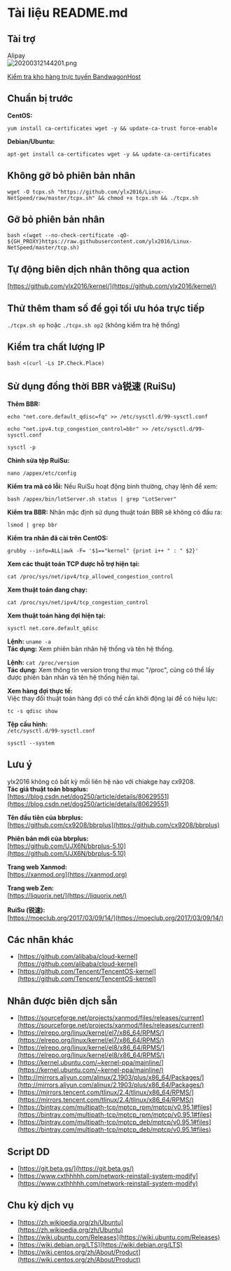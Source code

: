 # Tài liệu README.md

## Tài trợ
Alipay  
![20200312144201.png](https://vip1.loli.io/2020/03/12/7IJvKaTcrLBDbtz.png)

[Kiểm tra kho hàng trực tuyến BandwagonHost](https://bwg.ylx.me/)

## Chuẩn bị trước
**CentOS:**
```
yum install ca-certificates wget -y && update-ca-trust force-enable
```

**Debian/Ubuntu:**
```
apt-get install ca-certificates wget -y && update-ca-certificates
```

## Không gỡ bỏ phiên bản nhân
```
wget -O tcpx.sh "https://github.com/ylx2016/Linux-NetSpeed/raw/master/tcpx.sh" && chmod +x tcpx.sh && ./tcpx.sh
```

## Gỡ bỏ phiên bản nhân
```
bash <(wget --no-check-certificate -qO- ${GH_PROXY}https://raw.githubusercontent.com/ylx2016/Linux-NetSpeed/master/tcp.sh)
```

## Tự động biên dịch nhân thông qua action
[https://github.com/ylx2016/kernel/](https://github.com/ylx2016/kernel/)

## Thử thêm tham số để gọi tối ưu hóa trực tiếp
`./tcpx.sh op` hoặc `./tcpx.sh op2` (không kiểm tra hệ thống)

## Kiểm tra chất lượng IP
```
bash <(curl -Ls IP.Check.Place)
```

## Sử dụng đồng thời BBR và锐速 (RuiSu)
**Thêm BBR:**
```
echo "net.core.default_qdisc=fq" >> /etc/sysctl.d/99-sysctl.conf
```
```
echo "net.ipv4.tcp_congestion_control=bbr" >> /etc/sysctl.d/99-sysctl.conf
```
```
sysctl -p
```

**Chỉnh sửa tệp RuiSu:**
```
nano /appex/etc/config
```

**Kiểm tra mã có lỗi:**
Nếu RuiSu hoạt động bình thường, chạy lệnh để xem:
```
bash /appex/bin/lotServer.sh status | grep "LotServer"
```

**Kiểm tra BBR:**
Nhân mặc định sử dụng thuật toán BBR sẽ không có đầu ra:
```
lsmod | grep bbr
```

**Kiểm tra nhân đã cài trên CentOS:**
```
grubby --info=ALL|awk -F= '$1=="kernel" {print i++ " : " $2}'
```

**Xem các thuật toán TCP được hỗ trợ hiện tại:**
```
cat /proc/sys/net/ipv4/tcp_allowed_congestion_control
```

**Xem thuật toán đang chạy:**
```
cat /proc/sys/net/ipv4/tcp_congestion_control
```

**Xem thuật toán hàng đợi hiện tại:**
```
sysctl net.core.default_qdisc
```

**Lệnh:** `uname -a`  
**Tác dụng:** Xem phiên bản nhân hệ thống và tên hệ thống.

**Lệnh:** `cat /proc/version`  
**Tác dụng:** Xem thông tin version trong thư mục "/proc", cũng có thể lấy được phiên bản nhân và tên hệ thống hiện tại.

**Xem hàng đợi thực tế:**  
Việc thay đổi thuật toán hàng đợi có thể cần khởi động lại để có hiệu lực:  
```
tc -s qdisc show
```

**Tệp cấu hình:**  
`/etc/sysctl.d/99-sysctl.conf`  
```
sysctl --system
```

## Lưu ý
ylx2016 không có bất kỳ mối liên hệ nào với chiakge hay cx9208.  
**Tác giả thuật toán bbsplus:**  
[https://blog.csdn.net/dog250/article/details/80629551](https://blog.csdn.net/dog250/article/details/80629551)

**Tên đầu tiên của bbrplus:**  
[https://github.com/cx9208/bbrplus](https://github.com/cx9208/bbrplus)

**Phiên bản mới của bbrplus:**  
[https://github.com/UJX6N/bbrplus-5.10](https://github.com/UJX6N/bbrplus-5.10)

**Trang web Xanmod:**  
[https://xanmod.org](https://xanmod.org)

**Trang web Zen:**  
[https://liquorix.net/](https://liquorix.net/)

**RuiSu (锐速):**  
[https://moeclub.org/2017/03/09/14/](https://moeclub.org/2017/03/09/14/)

## Các nhân khác
- [https://github.com/alibaba/cloud-kernel](https://github.com/alibaba/cloud-kernel)  
- [https://github.com/Tencent/TencentOS-kernel](https://github.com/Tencent/TencentOS-kernel)

## Nhân được biên dịch sẵn
- [https://sourceforge.net/projects/xanmod/files/releases/current](https://sourceforge.net/projects/xanmod/files/releases/current)  
- [https://elrepo.org/linux/kernel/el7/x86_64/RPMS/](https://elrepo.org/linux/kernel/el7/x86_64/RPMS/)  
- [https://elrepo.org/linux/kernel/el8/x86_64/RPMS/](https://elrepo.org/linux/kernel/el8/x86_64/RPMS/)  
- [https://kernel.ubuntu.com/~kernel-ppa/mainline/](https://kernel.ubuntu.com/~kernel-ppa/mainline/)  
- [http://mirrors.aliyun.com/alinux/2.1903/plus/x86_64/Packages/](http://mirrors.aliyun.com/alinux/2.1903/plus/x86_64/Packages/)  
- [https://mirrors.tencent.com/tlinux/2.4/tlinux/x86_64/RPMS/](https://mirrors.tencent.com/tlinux/2.4/tlinux/x86_64/RPMS/)  
- [https://bintray.com/multipath-tcp/mptcp_rpm/mptcp/v0.95.1#files](https://bintray.com/multipath-tcp/mptcp_rpm/mptcp/v0.95.1#files)  
- [https://bintray.com/multipath-tcp/mptcp_deb/mptcp/v0.95.1#files](https://bintray.com/multipath-tcp/mptcp_deb/mptcp/v0.95.1#files)

## Script DD
- [https://git.beta.gs/](https://git.beta.gs/)  
- [https://www.cxthhhhh.com/network-reinstall-system-modify](https://www.cxthhhhh.com/network-reinstall-system-modify)

## Chu kỳ dịch vụ
- [https://zh.wikipedia.org/zh/Ubuntu](https://zh.wikipedia.org/zh/Ubuntu)  
- [https://wiki.ubuntu.com/Releases](https://wiki.ubuntu.com/Releases)  
- [https://wiki.debian.org/LTS](https://wiki.debian.org/LTS)  
- [https://wiki.centos.org/zh/About/Product](https://wiki.centos.org/zh/About/Product)
